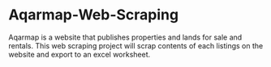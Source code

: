 # Aqarmap-Web-Scraping
Aqarmap is a website that publishes properties and lands for sale and rentals. This web scraping project will scrap contents of each listings on the website and export to an excel worksheet.
